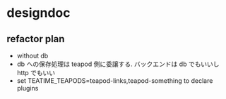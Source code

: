 # designdoc
## refactor plan
- without db
- db への保存処理は teapod 側に委譲する. バックエンドは db でもいいし http でもいい
- set TEATIME_TEAPODS=teapod-links,teapod-something to declare plugins
